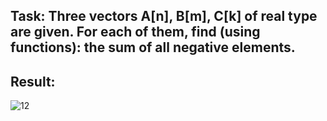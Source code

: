 ## Task: Three vectors A[n], B[m], C[k] of real type are given. For each of them, find (using functions): the sum of all negative elements.
## Result: 
![12](https://github.com/demurre/CPPLearning/assets/117121382/e4759ef9-cd79-4ec4-9d73-3c56d2413122)
